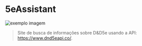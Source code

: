 # 5eAssistant




<img src="exemplo-image.png" alt="exemplo imagem">

> Site de busca de informações sobre D&D5e usando a API: https://www.dnd5eapi.co/.

